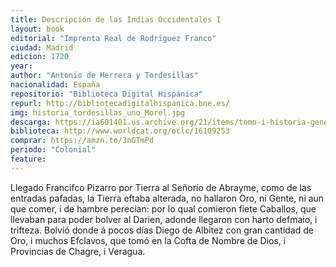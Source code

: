 ```yaml
---
title: Descripción de las Indias Occidentales I
layout: book
editorial: "Imprenta Real de Rodríguez Franco"
ciudad: Madrid
edicion: 1720
year: 
author: "Antonio de Herrera y Tordesillas"
nacionalidad: España
repositorio: "Biblioteca Digital Hispánica"
repurl: http://bibliotecadigitalhispanica.bne.es/
img: historia_tordesillas_uno_Morel.jpg
descarga: https://ia601401.us.archive.org/21/items/tomo-i-historia-general-de-los-hechos-de-los-castellanos-en-las-islas-i-tierra-f/Tomo%20I%20Historia%20general%20de%20los%20hechos%20de%20los%20castellanos%20en%20las%20islas%20i%20tierra%20firme%20del%20mar%20oc%C3%A9ano%20I.pdf
biblioteca: http://www.worldcat.org/oclc/16109253
comprar: https://amzn.to/3nGTmPd
periodo: "Colonial"
feature: 
---
```

 
Llegado Francifco Pizarro por Tierra al Señorío de Abrayme, como de las
entradas pafadas, la Tierra eftaba alterada, no hallaron Oro, ni Gente, ni aun que comer, i de hambre perecían: por lo qual comieron fiete Caballos, que llevaban para poder bolver al Darien, adonde llegaron con harto defmaio, i trifteza. Bolvió donde á pocos días Diego de Albitez con gran cantidad de Oro, i muchos Efclavos, que tomó en la Cofta de Nombre de Dios, i Provincias de Chagre, i Veragua.
